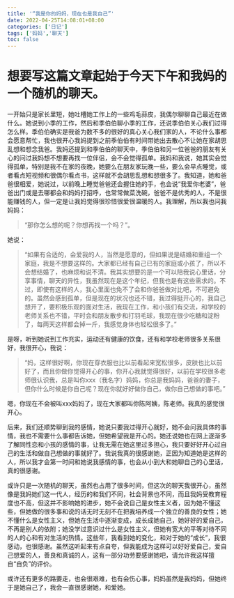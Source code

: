 ```yaml
---
title: '“我是你的妈妈，现在也是我自己”'
date: 2022-04-25T14:08:01+08:00
categories: ['日记']
tags: ['妈妈','聊天']
toc: false
---
```

# 想要写这篇文章起始于今天下午和我妈的一个随机的聊天。

一开始只是家长里短，她吐槽她工作上的一些鸡毛蒜皮，我偶尔聊聊自己最近在做什么。她说到小季的工作，然后和季伯伯聊小季的工作，还说季伯伯关心我们过得怎么样。季伯伯确实是我爸为数不多的很好的真心关心我们家的人，不论什么事都会愿意帮忙，我也很开心我妈提到之前季伯伯有时间带她出去散心不让她在家胡思乱想和想念我爸。我妈还提到和季伯伯的聊天中，季伯伯和另一位爸爸的朋友有关心的问过我妈想不想要再找一位伴侣，会不会觉得孤单。我妈和我说，她其实会觉得孤单，特别是我不在家的夜晚，她要么在朋友家玩晚一些，要么会早点睡觉，或者看点短视频和很偶尔看点书，这样就不会胡思乱想和想很多了。我知道，她和爸爸很相爱，她说过，以前晚上睡觉爸爸还会握住她的手，也会说“我爱你老婆”，爸爸出门或是去哪都会和妈妈打招呼，也常常做菜洗碗，爸爸不是优秀的人，不是很能赚钱的人，但一定是让我妈觉得很珍惜很爱很温暖的人。我理解，所以我也问我妈妈：   
  
 
> “那你怎么想的呢？你想再找一个吗？”。   
  
她说：  
 
> “如果有合适的，会爱我的人，当然是愿意的，但如果说是结婚和重组一个家庭，我是不想要这样的。大家都已经有自己已有的家庭或小孩了，所以不会想结婚了，也麻烦和说不清。我其实想要的是一个可以陪我说心里话，分享事情，聊天的异性，我虽然现在是这个年纪，但我也是有这些需求的。不过，即使有这样的人，我心里面也免不了会和你爸爸做对比吧，不可避免的。虽然会感到孤单，但是现在的状况也还不错，我过得挺开心的，我自己想开了，要积极乐观的面对生活，我现在工作，和小孩们有交流，和学校的老师关系也不错，平时会和朋友散步和打羽毛球，我现在很少吃糖和淀粉了，每两天这样都会掉一斤，我感觉身体也轻松很多了。”    
  
是呀，听到她说到工作充实，运动还有健康的饮食，还有和学校老师很多关系很好，我很开心，我说：  
> “妈，这样很好啊，你现在穿衣服也比以前看起来宽松很多，皮肤也比以前好了，而且你做你觉得开心的事，你开心我就觉得很好，以前在学校很多老师很认识我，总是叫你xxx（我名字）妈妈，你总是我妈妈，爸爸的妻子，但你什么时候是你自己呢？现在你就好好做你自己，做你自己想做的事吧。”    
   

嗯，你现在不会被叫xxx妈妈了，现在大家都叫你陈阿姨，陈老师。我真的感觉很开心。     

后来，我们还顺势聊到我的感情，她说只要我过得开心就好，她不会问我具体的事情，我也不需要什么事都告诉她，但她希望我是开心的。她还说她也在网上逐渐多了解同性恋和小孩的感情的事，让我无需在她这里过多担心，我只要好好开心过自己的生活和做自己想做的事就好了。我说我真的很感谢她，正因为知道她是这样的人，所以我才会第一时间和她说我感情的事，也会从小到大和她聊自己的心里话，真的很感谢。    
  
或许只是一次随机的聊天，虽然也占用了很多时间，但这次的聊天我很开心，虽然像是我妈她们这一代人，经历的和我们不同，社会背景也不同，而且我妈受教育程度也不高，但这并不影响她的进步，她不会说自己是女性主义者，因为她不懂这些，但她做的很多事和说的话无时无刻不在把我培养成一个独立的善良的女性；她不懂什么是女性主义，但她在生活中逐渐变成，成长成她自己，她好好的爱自己，不再是别人的依附；她没学过意识过什么是女性主义，但她有宽大的平等对待不同的人的心和有对生活的热情。这些年，我看到她的变化，和对于她的“成长”，我很感动，也很感谢。虽然这听起来有点自夸，但我能成为这样可以好好爱自己，爱自己想爱的人，善良和真诚的人，这有一部分功劳要感谢她吧，请允许我这样擅自“自负”的评价。    
   

或许还有更多的路要走，也会很艰难，也有会伤心事，妈妈虽然是我妈妈，但她终于是她自己了，我会一直很感谢她，和爱她。